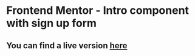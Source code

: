 # Frontend Mentor - Intro component with sign up form

## You can find a live version [here](https://suform.vercel.app/)
